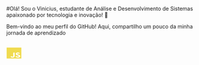 #Olá! Sou o Vinicius, estudante de Análise e Desenvolvimento de Sistemas apaixonado por tecnologia e inovação! 👋



Bem-vindo ao meu perfil do GitHub! Aqui, compartilho um pouco da minha jornada de aprendizado


<div style="display: inline_block"><br>
  <img align="center" alt="vinicius-Js" height="30" width="40" src="https://raw.githubusercontent.com/devicons/devicon/master/icons/javascript/javascript-plain.svg">
  </div>
